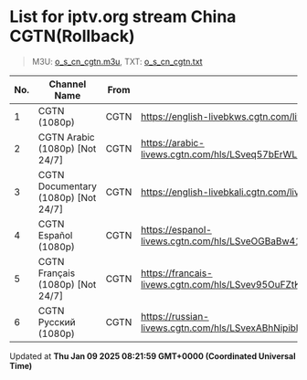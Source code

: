# List for **iptv.org stream China CGTN**(Rollback)

> M3U: [o_s_cn_cgtn.m3u](/o_s_cn_cgtn.m3u), TXT: [o_s_cn_cgtn.txt](/txt/o_s_cn_cgtn.txt)

| No. | Channel Name | From | Source |
| --- | ------------ | ---- | ------ |
| 1 | CGTN (1080p) | CGTN | <https://english-livebkws.cgtn.com/live/encgtn.m3u8> |
| 2 | CGTN Arabic (1080p) [Not 24/7] | CGTN | <https://arabic-livews.cgtn.com/hls/LSveq57bErWLinBnxosqjisZ220802LSTefTAS9zc9mpU08y3np9TH220802cd/playlist.m3u8> |
| 3 | CGTN Documentary (1080p) [Not 24/7] | CGTN | <https://english-livebkali.cgtn.com/live/doccgtn.m3u8> |
| 4 | CGTN Español (1080p) | CGTN | <https://espanol-livews.cgtn.com/hls/LSveOGBaBw41Ea7ukkVAUdKQ220802LSTexu6xAuFH8VZNBLE1ZNEa220802cd/playlist.m3u8> |
| 5 | CGTN Français (1080p) [Not 24/7] | CGTN | <https://francais-livews.cgtn.com/hls/LSvev95OuFZtKLc6CeKEFYXj220802LSTeV6PO0Ut9r71Uq3k5goCA220802cd/playlist.m3u8> |
| 6 | CGTN Русский (1080p) | CGTN | <https://russian-livews.cgtn.com/hls/LSvexABhNipibK5KRuUkvHZ7220802LSTeze9o8tdFXMHsb1VosgoT220802cd/playlist.m3u8> |

Updated at **Thu Jan 09 2025 08:21:59 GMT+0000 (Coordinated Universal Time)**
